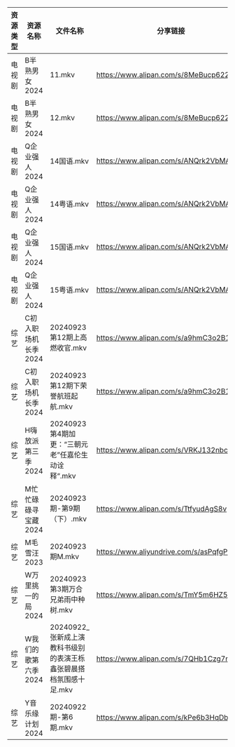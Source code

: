 | 资源类型 | 资源名称         | 文件名称                                    | 分享链接                                      | 更新时间                |
| ---- | ------------ | --------------------------------------- | ----------------------------------------- | ------------------- |
| 电视剧  | B半熟男女2024    | 11.mkv                                  | https://www.alipan.com/s/8MeBucp622T      | 2024-09-23 14:05:12 |
| 电视剧  | B半熟男女2024    | 12.mkv                                  | https://www.alipan.com/s/8MeBucp622T      | 2024-09-23 14:05:12 |
| 电视剧  | Q企业强人2024    | 14国语.mkv                                | https://www.alipan.com/s/ANQrk2VbMA4      | 2024-09-23 14:06:58 |
| 电视剧  | Q企业强人2024    | 14粤语.mkv                                | https://www.alipan.com/s/ANQrk2VbMA4      | 2024-09-23 14:06:58 |
| 电视剧  | Q企业强人2024    | 15国语.mkv                                | https://www.alipan.com/s/ANQrk2VbMA4      | 2024-09-23 14:06:58 |
| 电视剧  | Q企业强人2024    | 15粤语.mkv                                | https://www.alipan.com/s/ANQrk2VbMA4      | 2024-09-23 14:06:57 |
| 综艺   | C初入职场机长季2024 | 20240923第12期上高燃收官.mkv                   | https://www.alipan.com/s/a9hmC3o2B18      | 2024-09-23 14:08:25 |
| 综艺   | C初入职场机长季2024 | 20240923第12期下荣誉航班起航.mkv                 | https://www.alipan.com/s/a9hmC3o2B18      | 2024-09-23 14:08:25 |
| 综艺   | H嗨放派第三季2024  | 20240923 第4期加更：“三朝元老”任嘉伦生动诠释“.mkv       | https://www.alipan.com/s/VRKJ132nbcQ      | 2024-09-23 14:08:41 |
| 综艺   | M忙忙碌碌寻宝藏2024 | 20240923期-第9期（下）.mkv                    | https://www.alipan.com/s/TtfyudAgS8v      | 2024-09-23 14:09:07 |
| 综艺   | M毛雪汪2023     | 20240923期M.mkv                          | https://www.aliyundrive.com/s/asPqfgPRqAg | 2024-09-23 14:09:10 |
| 综艺   | W万里挑一的局2024  | 20240923第3期万合兄弟雨中种树.mkv                 | https://www.alipan.com/s/TmY5m6HZ5CP      | 2024-09-23 14:09:54 |
| 综艺   | W我们的歌第六季2024 | 20240922_张新成上演教科书级别的表演王栎鑫张碧晨搭档氛围感十足.mkv | https://www.alipan.com/s/7QHb1Czg7nU      | 2024-09-23 00:09:31 |
| 综艺   | Y音乐缘计划2024   | 20240922期-第6期.mkv                       | https://www.alipan.com/s/kPe6b3HqDbN      | 2024-09-23 00:09:54 |
